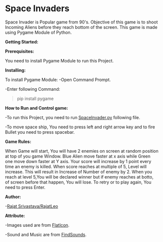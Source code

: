 # **Space Invaders**

Space Invader is Popular game from 90's. Objective of this game is to shoot Incoming Aliens before they reach bottom of the screen. This game is made using Pygame Module of Python.

**Getting Started:**

 **Prerequisites:**

You need to install Pygame Module to run this Project.

**Installing:**

To install Pygame Module:
-Open Command Prompt.

-Enter following Command:
>pip install pygame

**How to Run and Control game:**

-To run this Project, you need to run [SpaceInvader.py](https://github.com/RajatLeo/Space-Invaders/blob/master/SpaceInvader.py) following file.

-To move space ship, You need to press left and right arrow key and to fire Bullet you need to press spacebar.

**Game Rules:**

When Game will start, You will have 2 enemies on screen at random position at top of you game Window. Blue Alien move faster at x axis while Green one move down faster at Y axis. Your score will increase by 1 point every time an enemy is killed. When score reaches at multiple of 5, Level will increase. This will result  in Increase of Number of enemy by 2. When you reach at level 5,You will be declared winner but if enemy reaches at botto, of screen before that happen, You will lose. To retry  or to play again, You need to press Enter. 

**Author:**

-[Rajat Srivastava/RajatLeo](https://github.com/RajatLeo)

**Attribute:**

-Images used are from [FlatIcon](https://flaticon.com).

-Sound and Music are from [FindSounds](www.findsounds.com).
